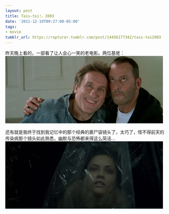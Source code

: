 ```yaml
---
layout: post
title: Tais-toi!，2003
date: '2011-12-19T09:27:00-05:00'
tags:
- movie
tumblr_url: https://rapturer.tumblr.com/post/14456177342/tais-toi2003
---
```

昨天晚上看的，一部看了让人会心一笑的老电影。两位基佬： ![](/assets/img/tumblr_lwgg552j3x1r0cnr9.jpg)

还有就是我终于找到我记忆中的那个经典的裹尸袋镜头了，太巧了，怪不得前天的传染病那个镜头如此熟悉，幽默与恐怖都来得这么简洁… ![](/assets/img/tumblr_lwggcqsndf1r0cnr9.jpg)

